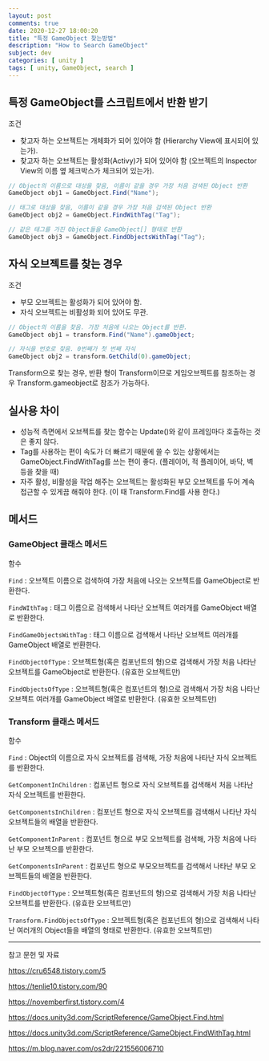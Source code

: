 ```yaml
---
layout: post
comments: true
date: 2020-12-27 18:00:20
title: "특정 GameObject 찾는방법"
description: "How to Search GameObject"
subject: dev
categories: [ unity ]
tags: [ unity, GameObject, search ]
---
```


## 특정 GameObject를 스크립트에서 반환 받기

조건
- 찾고자 하는 오브젝트는 개체화가 되어 있어야 함 (Hierarchy View에 표시되어 있는가).
- 찾고자 하는 오브젝트는 활성화(Activy)가 되어 있어야 함 (오브젝트의 Inspector View의 이름 옆 체크박스가 체크되어 있는가).

~~~cs
// Object의 이름으로 대상을 찾음, 이름이 같을 경우 가장 처음 검색된 Object 반환
GameObject obj1 = GameObject.Find("Name"); 

// 태그로 대상을 찾음, 이름이 같을 경우 가장 처음 검색된 Object 반환
GameObject obj2 = GameObject.FindWithTag("Tag"); 

// 같은 태그를 가진 Object들을 GameObject[] 형태로 반환
GameObject obj3 = GameObject.FindObjectsWithTag("Tag"); 
~~~

## 자식 오브젝트를 찾는 경우

조건
- 부모 오브젝트는 활성화가 되어 있어야 함.
- 자식 오브젝트는 비활성화 되어 있어도 무관.
  
~~~csharp
// Object의 이름을 찾음. 가장 처음에 나오는 Object를 반환.
GameObject obj1 = transform.Find("Name").gameObject;

// 자식을 번호로 찾음. 0번째가 첫 번째 자식 
GameObject obj2 = transform.GetChild(0).gameObject; 
~~~
Transform으로 찾는 경우, 반환 형이 Transform이므로 게임오브젝트를 참조하는 경우 Transform.gameobject​로 참조가 가능하다.


## 실사용 차이

- 성능적 측면에서 오브젝트를 찾는 함수는 Update()와 같이 프레임마다 호출하는 것은 좋지 않다.
- Tag를 사용하는 편이 속도가 더 빠르기 때문에 쓸 수 있는 상황에서는 GameObject.FindWithTag를 쓰는 편이 좋다.
(플레이어, 적 플레이어, 바닥, 벽 등을 찾을 때)
- 자주 활성, 비활성을 작업 해주는 오브젝트는 활성화된 부모 오브젝트를 두어 계속 접근할 수 있게끔 해줘야 한다.
(이 때 Transform.Find를 사용 한다.)

## 메서드

### GameObject 클래스 메서드

함수

`Find` : 오브젝트 이름으로 검색하여 가장 처음에 나오는 오브젝트를 GameObject로 반환한다.

`FindWIthTag` : 태그 이름으로 검색해서 나타난 오브젝트 여러개를 GameObject 배열로 반환한다.

`FindGameObjectsWithTag` : 태그 이름으로 검색해서 나타난 오브젝트 여러개를 GameObject 배열로 반환한다.

`FindObjectOfType` : 오브젝트형(혹은 컴포넌트의 형)으로 검색해서 가장 처음 나타난 오브젝트를 GameObject로 반환한다. (유효한 오브젝트만)

`FindObjectsOfType` : 오브젝트형(혹은 컴포넌트의 형)으로 검색해서 가장 처음 나타난 오브젝트 여러개를 GameObject 배열로 반환한다. (유효한 오브젝트만)

### Transform 클래스 메서드

함수

`Find` : Object의 이름으로 자식 오브젝트를 검색해, 가장 처음에 나타난 자식 오브젝트를 반환한다.

`GetComponentInChildren` : 컴포넌트 형으로 자식 오브젝트를 검색해서 처음 나타난 자식 오브젝트를 반환한다.

`GetComponentsInChildren` : 컴포넌트 형으로 자식 오브젝트를 검색해서 나타난 자식 오브젝트들의 배열을 반환한다.

`GetComponentInParent` : 컴포넌트 형으로 부모 오브젝트를 검색해, 가장 처음에 나타난 부모 오브젝으를 반환한다.

`GetComponentsInParent` : 컴포넌트 형으로 부모오브젝트를 검색해서 나타난 부모 오브젝트들의 배열을 반환한다.

`FindObjectOfType` : 오브젝트형(혹은 컴포넌트의 형)으로 검색해서 가장 처음 나타난 오브젝트를 반환한다. (유효한 오브젝트만)

`Transform.FindObjectsOfType` : 오브젝트형(혹은 컴포넌트의 형)으로 검색해서 나타난 여러개의 Object들을 배열의 형태로 반환한다. (유효한 오브젝트만)

---

참고 문헌 및 자료

https://cru6548.tistory.com/5

https://tenlie10.tistory.com/90

https://novemberfirst.tistory.com/4

https://docs.unity3d.com/ScriptReference/GameObject.Find.html

https://docs.unity3d.com/ScriptReference/GameObject.FindWithTag.html

https://m.blog.naver.com/os2dr/221556006710